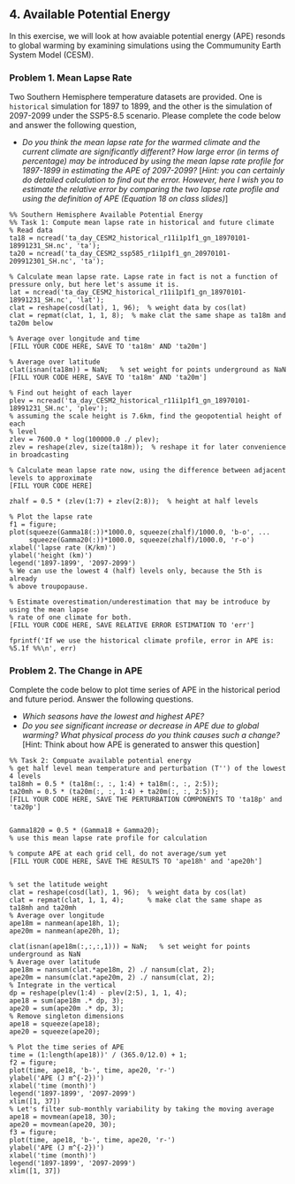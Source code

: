 ## 4. Available Potential Energy

In this exercise, we will look at how avaiable potential energy (APE) resonds to global warming by examining simulations using the Commumunity Earth System Model (CESM). 

### Problem 1. Mean Lapse Rate

Two Southern Hemisphere temperature datasets are provided. One is `historical` simulation for 1897 to 1899, and the other is the simulation of 2097-2099 under the SSP5-8.5 scenario. Please complete the code below and answer the following question,
* _Do you think the mean lapse rate for the warmed climate and the current climate are significantly different? How large error (in terms of percentage) may be introduced by using the mean lapse rate profile for 1897-1899 in estimating the APE of 2097-2099?_
\[_Hint: you can certainly do detailed calculation to find out the error. However, here I wish you to estimate the relative error by comparing the two lapse rate profile and using the definition of APE (Equation 18 on class slides)_\]
```
%% Southern Hemisphere Available Potential Energy
%% Task 1: Compute mean lapse rate in historical and future climate
% Read data
ta18 = ncread('ta_day_CESM2_historical_r11i1p1f1_gn_18970101-18991231_SH.nc', 'ta');
ta20 = ncread('ta_day_CESM2_ssp585_r1i1p1f1_gn_20970101-209912301_SH.nc', 'ta');

% Calculate mean lapse rate. Lapse rate in fact is not a function of pressure only, but here let's assume it is.
lat = ncread('ta_day_CESM2_historical_r11i1p1f1_gn_18970101-18991231_SH.nc', 'lat');
clat = reshape(cosd(lat), 1, 96);  % weight data by cos(lat)
clat = repmat(clat, 1, 1, 8);  % make clat the same shape as ta18m and ta20m below

% Average over longitude and time
[FILL YOUR CODE HERE, SAVE TO 'ta18m' AND 'ta20m']

% Average over latitude
clat(isnan(ta18m)) = NaN;   % set weight for points underground as NaN
[FILL YOUR CODE HERE, SAVE TO 'ta18m' AND 'ta20m']

% Find out height of each layer 
plev = ncread('ta_day_CESM2_historical_r11i1p1f1_gn_18970101-18991231_SH.nc', 'plev');
% assuming the scale height is 7.6km, find the geopotential height of each
% level
zlev = 7600.0 * log(100000.0 ./ plev);
zlev = reshape(zlev, size(ta18m));  % reshape it for later convenience in broadcasting

% Calculate mean lapse rate now, using the difference between adjacent levels to approximate
[FILL YOUR CODE HERE]

zhalf = 0.5 * (zlev(1:7) + zlev(2:8));  % height at half levels

% Plot the lapse rate
f1 = figure;
plot(squeeze(Gamma18(:))*1000.0, squeeze(zhalf)/1000.0, 'b-o', ...
     squeeze(Gamma20(:))*1000.0, squeeze(zhalf)/1000.0, 'r-o')
xlabel('lapse rate (K/km)')
ylabel('height (km)')
legend('1897-1899', '2097-2099')
% We can use the lowest 4 (half) levels only, because the 5th is already
% above troupopause.

% Estimate overestimation/underestimation that may be introduce by using the mean lapse
% rate of one climate for both.
[FILL YOUR CODE HERE, SAVE RELATIVE ERROR ESTIMATION TO 'err']

fprintf('If we use the historical climate profile, error in APE is: %5.1f %%\n', err)
```

### Problem 2. The Change in APE

Complete the code below to plot time series of APE in the historical period and future period. Answer the following questions.
* _Which seasons have the lowest and highest APE?_
* _Do you see significant increase or decrease in APE due to global warming? What physical process do you think causes such a change?_ 
[Hint: Think about how APE is generated to answer this question]

```
%% Task 2: Compuate available potential energy
% get half level mean temperature and perturbation (T'') of the lowest 4 levels
ta18mh = 0.5 * (ta18m(:, :, 1:4) + ta18m(:, :, 2:5));
ta20mh = 0.5 * (ta20m(:, :, 1:4) + ta20m(:, :, 2:5));
[FILL YOUR CODE HERE, SAVE THE PERTURBATION COMPONENTS TO 'ta18p' and 'ta20p']


Gamma1820 = 0.5 * (Gamma18 + Gamma20);   
% use this mean lapse rate profile for calculation

% compute APE at each grid cell, do not average/sum yet
[FILL YOUR CODE HERE, SAVE THE RESULTS TO 'ape18h' and 'ape20h']


% set the latitude weight
clat = reshape(cosd(lat), 1, 96);  % weight data by cos(lat)
clat = repmat(clat, 1, 1, 4);      % make clat the same shape as ta18mh and ta20mh
% Average over longitude
ape18m = nanmean(ape18h, 1);  
ape20m = nanmean(ape20h, 1);

clat(isnan(ape18m(:,:,:,1))) = NaN;   % set weight for points underground as NaN
% Average over latitude
ape18m = nansum(clat.*ape18m, 2) ./ nansum(clat, 2);
ape20m = nansum(clat.*ape20m, 2) ./ nansum(clat, 2);
% Integrate in the vertical
dp = reshape(plev(1:4) - plev(2:5), 1, 1, 4);
ape18 = sum(ape18m .* dp, 3); 
ape20 = sum(ape20m .* dp, 3);
% Remove singleton dimensions 
ape18 = squeeze(ape18);
ape20 = squeeze(ape20);

% Plot the time series of APE
time = (1:length(ape18))' / (365.0/12.0) + 1;
f2 = figure;
plot(time, ape18, 'b-', time, ape20, 'r-')
ylabel('APE (J m^{-2})')
xlabel('time (month)')
legend('1897-1899', '2097-2099')
xlim([1, 37])
% Let's filter sub-monthly variability by taking the moving average
ape18 = movmean(ape18, 30);
ape20 = movmean(ape20, 30);
f3 = figure;
plot(time, ape18, 'b-', time, ape20, 'r-')
ylabel('APE (J m^{-2})')
xlabel('time (month)')
legend('1897-1899', '2097-2099')
xlim([1, 37])
```

